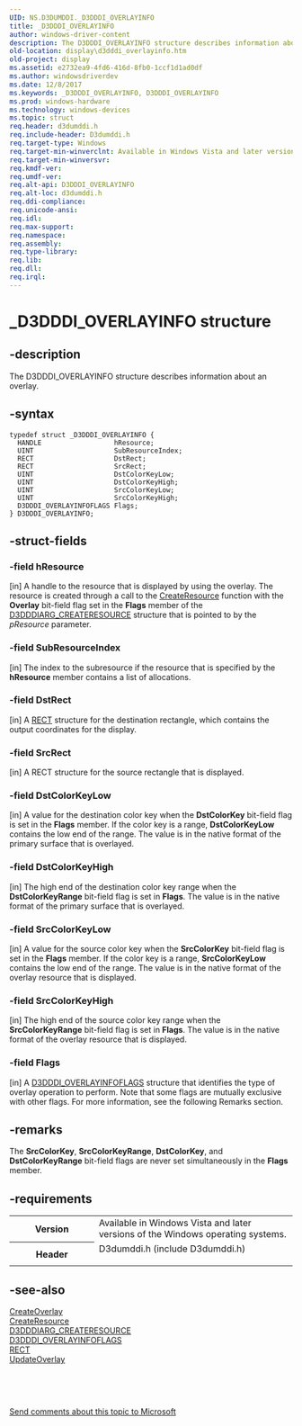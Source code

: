 ```yaml
---
UID: NS.D3DUMDDI._D3DDDI_OVERLAYINFO
title: _D3DDDI_OVERLAYINFO
author: windows-driver-content
description: The D3DDDI_OVERLAYINFO structure describes information about an overlay.
old-location: display\d3dddi_overlayinfo.htm
old-project: display
ms.assetid: e2732ea9-4fd6-416d-8fb0-1ccf1d1ad0df
ms.author: windowsdriverdev
ms.date: 12/8/2017
ms.keywords: _D3DDDI_OVERLAYINFO, D3DDDI_OVERLAYINFO
ms.prod: windows-hardware
ms.technology: windows-devices
ms.topic: struct
req.header: d3dumddi.h
req.include-header: D3dumddi.h
req.target-type: Windows
req.target-min-winverclnt: Available in Windows Vista and later versions of the Windows operating systems.
req.target-min-winversvr: 
req.kmdf-ver: 
req.umdf-ver: 
req.alt-api: D3DDDI_OVERLAYINFO
req.alt-loc: d3dumddi.h
req.ddi-compliance: 
req.unicode-ansi: 
req.idl: 
req.max-support: 
req.namespace: 
req.assembly: 
req.type-library: 
req.lib: 
req.dll: 
req.irql: 
---
```


# _D3DDDI_OVERLAYINFO structure



## -description
The D3DDDI_OVERLAYINFO structure describes information about an overlay. 



## -syntax

````
typedef struct _D3DDDI_OVERLAYINFO {
  HANDLE                  hResource;
  UINT                    SubResourceIndex;
  RECT                    DstRect;
  RECT                    SrcRect;
  UINT                    DstColorKeyLow;
  UINT                    DstColorKeyHigh;
  UINT                    SrcColorKeyLow;
  UINT                    SrcColorKeyHigh;
  D3DDDI_OVERLAYINFOFLAGS Flags;
} D3DDDI_OVERLAYINFO;
````


## -struct-fields

### -field hResource

[in] A handle to the resource that is displayed by using the overlay. The resource is created through a call to the <a href="..\d3dumddi\nc-d3dumddi-pfnd3dddi_createresource.md">CreateResource</a> function with the <b>Overlay</b> bit-field flag set in the <b>Flags</b> member of the <a href="display.d3dddiarg_createresource">D3DDDIARG_CREATERESOURCE</a> structure that is pointed to by the <i>pResource</i> parameter.


### -field SubResourceIndex

[in] The index to the subresource if the resource that is specified by the <b>hResource</b> member contains a list of allocations. 


### -field DstRect

[in] A <a href="display.rect">RECT</a> structure for the destination rectangle, which contains the output coordinates for the display. 


### -field SrcRect

[in] A RECT structure for the source rectangle that is displayed. 


### -field DstColorKeyLow

[in] A value for the destination color key when the <b>DstColorKey</b> bit-field flag is set in the <b>Flags</b> member. If the color key is a range, <b>DstColorKeyLow</b> contains the low end of the range. The value is in the native format of the primary surface that is overlayed. 


### -field DstColorKeyHigh

[in] The high end of the destination color key range when the <b>DstColorKeyRange</b> bit-field flag is set in <b>Flags</b>. The value is in the native format of the primary surface that is overlayed. 


### -field SrcColorKeyLow

[in] A value for the source color key when the <b>SrcColorKey</b> bit-field flag is set in the <b>Flags</b> member. If the color key is a range, <b>SrcColorKeyLow</b> contains the low end of the range. The value is in the native format of the overlay resource that is displayed. 


### -field SrcColorKeyHigh

[in] The high end of the source color key range when the <b>SrcColorKeyRange</b> bit-field flag is set in <b>Flags</b>. The value is in the native format of the overlay resource that is displayed. 


### -field Flags

[in] A <a href="display.d3dddi_overlayinfoflags">D3DDDI_OVERLAYINFOFLAGS</a> structure that identifies the type of overlay operation to perform. Note that some flags are mutually exclusive with other flags. For more information, see the following Remarks section.


## -remarks
The <b>SrcColorKey</b>, <b>SrcColorKeyRange</b>, <b>DstColorKey</b>, and <b>DstColorKeyRange</b> bit-field flags are never set simultaneously in the <b>Flags</b> member. 


## -requirements
<table>
<tr>
<th width="30%">
Version

</th>
<td width="70%">
Available in Windows Vista and later versions of the Windows operating systems.

</td>
</tr>
<tr>
<th width="30%">
Header

</th>
<td width="70%">
<dl>
<dt>D3dumddi.h (include D3dumddi.h)</dt>
</dl>
</td>
</tr>
</table>

## -see-also
<dl>
<dt>
<a href="..\d3dumddi\nc-d3dumddi-pfnd3dddi_createoverlay.md">CreateOverlay</a>
</dt>
<dt>
<a href="..\d3dumddi\nc-d3dumddi-pfnd3dddi_createresource.md">CreateResource</a>
</dt>
<dt>
<a href="display.d3dddiarg_createresource">D3DDDIARG_CREATERESOURCE</a>
</dt>
<dt>
<a href="display.d3dddi_overlayinfoflags">D3DDDI_OVERLAYINFOFLAGS</a>
</dt>
<dt>
<a href="display.rect">RECT</a>
</dt>
<dt>
<a href="..\d3dumddi\nc-d3dumddi-pfnd3dddi_updateoverlay.md">UpdateOverlay</a>
</dt>
</dl>
 

 

<a href="mailto:wsddocfb@microsoft.com?subject=Documentation%20feedback [display\display]:%20D3DDDI_OVERLAYINFO structure%20 RELEASE:%20(12/8/2017)&amp;body=%0A%0APRIVACY STATEMENT%0A%0AWe use your feedback to improve the documentation. We don't use your email address for any other purpose, and we'll remove your email address from our system after the issue that you're reporting is fixed. While we're working to fix this issue, we might send you an email message to ask for more info. Later, we might also send you an email message to let you know that we've addressed your feedback.%0A%0AFor more info about Microsoft's privacy policy, see http://privacy.microsoft.com/en-us/default.aspx." title="Send comments about this topic to Microsoft">Send comments about this topic to Microsoft</a>

